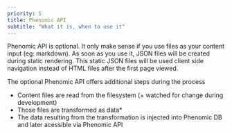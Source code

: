 ```yaml
---
priority: 5
title: Phenomic API
subtitle: "What it is, when to use it"
---
```


Phenomic API is optional. It only make sense if you use files as your content
input (eg: markdown). As soon as you use it, JSON files will be created during
static rendering. This static JSON files will be used client side navigation
instead of HTML files after the first page viewed.

The optional Phenomic API offers additional steps during the process

* Content files are read from the filesystem (+ watched for change during
  development)
* Those files are transformed as data\*
* The data resulting from the transformation is injected into Phenomic DB and
  later acessible via Phenomic API
